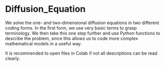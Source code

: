 # Diffusion_Equation
We solve the one- and two-dimensional diffusion equations in two different coding forms. In the first form, we use very basic terms to grasp terminology. We then take this one step further and use Python functions to describe the problem, since this allows us to code more complex mathematical models in a useful way.

It is recommended to open files in Colab if not all descriptions can be read clearly. 
